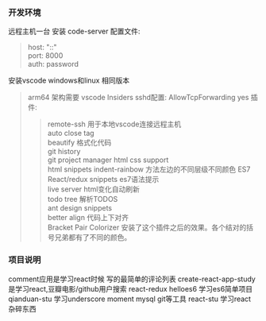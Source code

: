 ### 开发环境
远程主机一台
安装 code-server 
配置文件: 
> host: "::"      
port: 8000    
auth: password

安装vscode windows和linux 相同版本
> arm64 架构需要 vscode Insiders    sshd配置: AllowTcpForwarding yes
插件: 
>> remote-ssh 用于本地vscode连接远程主机   
   auto close tag   
   beautify 格式化代码   
   git history   
   git project manager
   html css support   
   html snippets
   indent-rainbow 方法左边的不同层级不同颜色 ES7 React/redux snippets es7语法提示   
   live server html变化自动刷新   
   todo tree 解析TODOS   
   ant design snippets   
   better align 代码上下对齐   
Bracket Pair Colorizer 安装了这个插件之后的效果。各个结对的括号兄弟都有了不同的颜色。 


### 项目说明
comment应用是学习react时候 写的最简单的评论列表
create-react-app-study 是学习react,豆瓣电影/github用户搜索 react-redux
helloes6 学习es6简单项目
qianduan-stu  学习underscore moment mysql  git等工具
react-stu 学习react 杂碎东西






